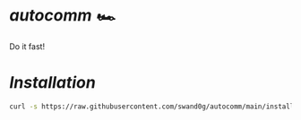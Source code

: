 # *autocomm 🏎️*
Do it fast!

###
# *Installation*
```bash
curl -s https://raw.githubusercontent.com/swand0g/autocomm/main/install.sh | bash
```